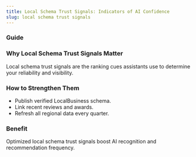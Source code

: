 ```yaml
---
title: Local Schema Trust Signals: Indicators of AI Confidence
slug: local schema trust signals
---
```


### Guide
### Why Local Schema Trust Signals Matter
Local schema trust signals are the ranking cues assistants use to determine your reliability and visibility.

### How to Strengthen Them
- Publish verified LocalBusiness schema.
- Link recent reviews and awards.
- Refresh all regional data every quarter.

### Benefit
Optimized local schema trust signals boost AI recognition and recommendation frequency.